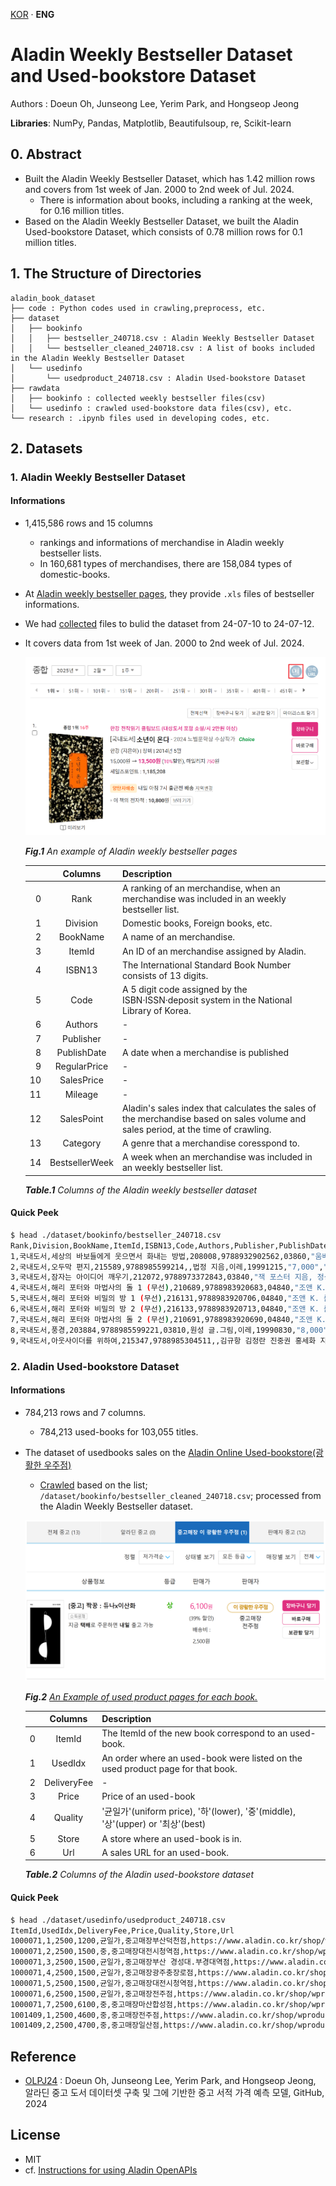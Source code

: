 [KOR](./README_KOR.md) · **ENG**

# Aladin Weekly Bestseller Dataset and Used-bookstore Dataset

Authors : Doeun Oh, Junseong Lee, Yerim Park, and Hongseop Jeong

**Libraries**: NumPy, Pandas, Matplotlib, Beautifulsoup, re, Scikit-learn

## 0. Abstract

- Built the Aladin Weekly Bestseller Dataset, which has 1.42 million rows and covers from 1st week of Jan. 2000 to 2nd week of Jul. 2024.
  - There is information about books, including a ranking at the week, for 0.16 million titles.
- Based on the Aladin Weekly Bestseller Dataset, we built the Aladin Used-bookstore Dataset, which consists of 0.78 million rows for 0.1 million titles.

## 1. The Structure of Directories

```
aladin_book_dataset
├── code : Python codes used in crawling,preprocess, etc.
├── dataset
│   ├── bookinfo
│   │   ├── bestseller_240718.csv : Aladin Weekly Bestseller Dataset
│   │   └── bestseller_cleaned_240718.csv : A list of books included in the Aladin Weekly Bestseller Dataset
│   └── usedinfo
│       └── usedproduct_240718.csv : Aladin Used-bookstore Dataset
├── rawdata
│   ├── bookinfo : collected weekly bestseller files(csv)
│   └── usedinfo : crawled used-bookstore data files(csv), etc.
└── research : .ipynb files used in developing codes, etc.
```

## 2. Datasets

### 1. Aladin Weekly Bestseller Dataset

#### Informations

- 1,415,586 rows and 15 columns
  - rankings and informations of merchandise in Aladin weekly bestseller lists.
  - In 160,681 types of merchandises, there are 158,084 types of domestic-books.
- At [Aladin weekly bestseller pages](https://www.aladin.co.kr/shop/common/wbest.aspx?BranchType=1), they provide `.xls` files of bestseller informations.
- We had [collected](./research/240718_crawling_step0-2_by_js.ipynb) files to bulid the dataset from 24-07-10 to 24-07-12.
- It covers data from 1st week of Jan. 2000 to 2nd week of Jul. 2024.

  ![img1](./imgs/bestpage.png)

  *<b>Fig.1</b> An example of Aladin weekly bestseller pages*

  |    |Columns          |Description                                   |
  |---:|:---------------:|----------------------------------------------|
  | 0  | Rank            |A ranking of an merchandise, when an merchandise was included in an weekly bestseller list.|
  | 1  | Division        |Domestic books, Foreign books, etc.|
  | 2  | BookName        |A name of an merchandise.|
  | 3  | ItemId          |An ID of an merchandise assigned by Aladin.|
  | 4  | ISBN13          |The International Standard Book Number consists of 13 digits.|
  | 5  | Code            |A 5 digit code assigned by the ISBN·ISSN·deposit system in the National Library of Korea.|
  | 6  | Authors         |-|
  | 7  | Publisher       |-|
  | 8  | PublishDate     |A date when a merchandise is published|
  | 9  | RegularPrice    |-|
  | 10 | SalesPrice      |-|
  | 11 | Mileage         |-|
  | 12 | SalesPoint      |Aladin's sales index that calculates the sales of the merchandise based on sales volume and sales period, at the time of crawling.|
  | 13 | Category        |A genre that a merchandise coresspond to.|
  | 14 | BestsellerWeek  |A week when an merchandise was included in an weekly bestseller list.|

  *<b>Table.1</b> Columns of the Aladin weekly bestseller dataset*

#### Quick Peek

```bash
$ head ./dataset/bookinfo/bestseller_240718.csv 
Rank,Division,BookName,ItemId,ISBN13,Code,Authors,Publisher,PublishDate,RegularPrice,SalesPrice,Mileage,SalesPoint,Category,BestsellerWeek
1,국내도서,세상의 바보들에게 웃으면서 화내는 방법,208008,9788932902562,03860,"움베르토 에코 지음, 이세욱 옮김",열린책들,19991010,"9,500","8,550",470점,2695,에세이,2000년1월1주
2,국내도서,오두막 편지,215589,9788985599214,,법정 지음,이레,19991215,"7,000","6,300",350점,1922,종교/역학,2000년1월1주
3,국내도서,잠자는 아이디어 깨우기,212072,9788973372843,03840,"잭 포스터 지음, 정상수 옮김",해냄,19991120,"8,000","7,200",400점,267,자기계발,2000년1월1주
4,국내도서,해리 포터와 마법사의 돌 1 (무선),210689,9788983920683,04840,"조앤 K. 롤링 지음, 김혜원 옮김",문학수첩,19991119,"8,000","7,200",400점,20442,소설/시/희곡,2000년1월1주
5,국내도서,해리 포터와 비밀의 방 1 (무선),216131,9788983920706,04840,"조앤 K. 롤링 지음, 김혜원 옮김",문학수첩,19991220,"8,000","7,200",400점,16978,소설/시/희곡,2000년1월1주
6,국내도서,해리 포터와 비밀의 방 2 (무선),216133,9788983920713,04840,"조앤 K. 롤링 지음, 김혜원 옮김",문학수첩,19991230,"8,000","7,200",400점,16601,소설/시/희곡,2000년1월1주
7,국내도서,해리 포터와 마법사의 돌 2 (무선),210691,9788983920690,04840,"조앤 K. 롤링 지음, 김혜원 옮김",문학수첩,19991119,"8,000","7,200",400점,18465,소설/시/희곡,2000년1월1주
8,국내도서,풍경,203884,9788985599221,03810,원성 글.그림,이레,19990830,"8,000","7,200",400점,1907,종교/역학,2000년1월1주
9,국내도서,아웃사이더를 위하여,215347,9788985304511,,김규항 김정란 진중권 홍세화 지음,아웃사이더,19991125,"7,000","6,300",350점,807,사회과학,2000년1월1주
```

### 2. Aladin Used-bookstore Dataset

#### Informations

- 784,213 rows and 7 columns.
  - 784,213 used-books for 103,055 titles.
- The dataset of usedbooks sales on the [Aladin Online Used-bookstore(광활한 우주점)](https://www.aladin.co.kr/usedstore/wonline.aspx?start=we)
  - [Crawled](./code/step1_crawling_usedinfo.py) based on the list; `/dataset/bookinfo/bestseller_cleaned_240718.csv`; processed from the Aladin Weekly Bestseller dataset.

  ![img2](./imgs/usedpage.png)
  
  *<b>Fig.2</b> [An Example of used product pages for each book.](https://www.aladin.co.kr/shop/UsedShop/wuseditemall.aspx?ItemId=254468327&TabType=3&Fix=1
  )*

  |  |Columns      |Description|
  |-:|:-----------:|-|
  |0 | ItemId      | The ItemId of the new book correspond to an used-book. |
  |1 | UsedIdx     | An order where an used-book were listed on the used product page for that book.|
  |2 | DeliveryFee | - |
  |3 | Price       | Price of an used-book |
  |4 | Quality     | '균일가'(uniform price), '하'(lower), '중'(middle), '상'(upper) or '최상'(best) |
  |5 | Store       | A store where an used-book is in.|
  |6 | Url         | A sales URL for an used-book. |

  *<b>Table.2</b> Columns of the Aladin used-bookstore dataset*

#### Quick Peek

```bash
$ head ./dataset/usedinfo/usedproduct_240718.csv 
ItemId,UsedIdx,DeliveryFee,Price,Quality,Store,Url
1000071,1,2500,1200,균일가,중고매장부산덕천점,https://www.aladin.co.kr/shop/wproduct.aspx?ItemId=140023651
1000071,2,2500,1500,중,중고매장대전시청역점,https://www.aladin.co.kr/shop/wproduct.aspx?ItemId=109459918
1000071,3,2500,1500,균일가,중고매장부산 경성대.부경대역점,https://www.aladin.co.kr/shop/wproduct.aspx?ItemId=198392913
1000071,4,2500,1500,균일가,중고매장광주충장로점,https://www.aladin.co.kr/shop/wproduct.aspx?ItemId=189185916
1000071,5,2500,1500,균일가,중고매장대전시청역점,https://www.aladin.co.kr/shop/wproduct.aspx?ItemId=189184440
1000071,6,2500,1500,균일가,중고매장전주점,https://www.aladin.co.kr/shop/wproduct.aspx?ItemId=170067222
1000071,7,2500,6100,중,중고매장마산합성점,https://www.aladin.co.kr/shop/wproduct.aspx?ItemId=328649150
1001409,1,2500,4600,중,중고매장전주점,https://www.aladin.co.kr/shop/wproduct.aspx?ItemId=331232822
1001409,2,2500,4700,중,중고매장일산점,https://www.aladin.co.kr/shop/wproduct.aspx?ItemId=342294915
```

## Reference

- [OLPJ24][(OLPJ24)] : Doeun Oh, Junseong Lee, Yerim Park, and Hongseop Jeong, 알라딘 중고 도서 데이터셋 구축 및 그에 기반한 중고 서적 가격 예측 모델, GitHub, 2024

## License

- MIT
- cf. [Instructions for using Aladin OpenAPIs](https://blog.aladin.co.kr/openapi/5353304)

[(OLPJ24)]:https://github.com/kdt-3-second-Project/aladin_usedbook "OLPJ24"
